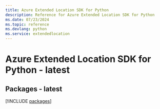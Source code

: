 ```yaml
---
title: Azure Extended Location SDK for Python
description: Reference for Azure Extended Location SDK for Python
ms.date: 07/23/2024
ms.topic: reference
ms.devlang: python
ms.service: extendedlocation
---
```

# Azure Extended Location SDK for Python - latest
## Packages - latest
[!INCLUDE [packages](extended-location-index.md)]